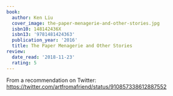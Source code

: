 ```yaml
---
book:
  author: Ken Liu
  cover_image: the-paper-menagerie-and-other-stories.jpg
  isbn10: 148142436X
  isbn13: '9781481424363'
  publication_year: '2016'
  title: The Paper Menagerie and Other Stories
review:
  date_read: '2018-11-23'
  rating: 5
---
```


From a recommendation on Twitter: https://twitter.com/artfromafriend/status/910857338612887552
